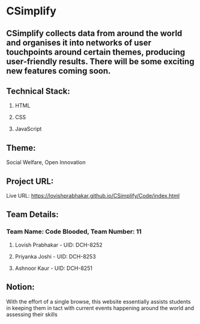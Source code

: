 # CSimplify
## CSimplify collects data from around the world and organises it into networks of user touchpoints around certain themes, producing user-friendly results. There will be some exciting new features coming soon.

## Technical Stack:
1. HTML

2. CSS

3. JavaScript

## Theme:
Social Welfare, Open Innovation

## Project URL:
Live URL: https://lovishprabhakar.github.io/CSimplify/Code/index.html

## Team Details:
### Team Name: Code Blooded, Team Number: 11
1. Lovish Prabhakar - UID: DCH-8252

2. Priyanka Joshi - UID: DCH-8253

3. Ashnoor Kaur - UID: DCH-8251

## Notion:
With the effort of a single browse, this website essentially assists students in keeping them in tact with current events happening around the world  and assessing their skills
